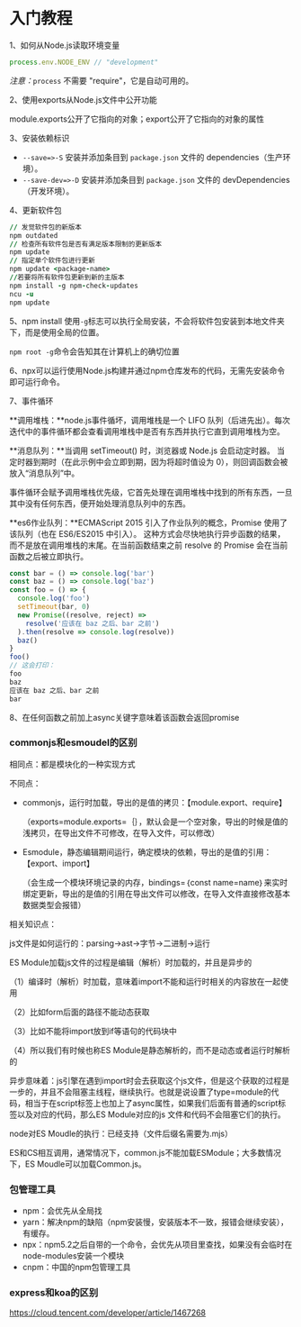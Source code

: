# 入门教程

1、如何从Node.js读取环境变量

~~~javascript
process.env.NODE_ENV // "development"
~~~

*注意：*`process` 不需要 "require"，它是自动可用的。

2、使用exports从Node.js文件中公开功能

module.exports公开了它指向的对象；export公开了它指向的对象的属性

3、安装依赖标识

- `--save=>-S` 安装并添加条目到 `package.json` 文件的 dependencies（生产环境）。
- `--save-dev=>-D` 安装并添加条目到 `package.json` 文件的 devDependencies（开发环境）。

4、更新软件包

~~~j
// 发觉软件包的新版本
npm outdated
// 检查所有软件包是否有满足版本限制的更新版本
npm update
// 指定单个软件包进行更新
npm update <package-name>
//若要将所有软件包更新到新的主版本
npm install -g npm-check-updates
ncu -u
npm update
~~~

5、npm install 使用`-g`标志可以执行全局安装，不会将软件包安装到本地文件夹下，而是使用全局的位置。

`npm root -g`命令会告知其在计算机上的确切位置

6、npx可以运行使用Node.js构建并通过npm仓库发布的代码，无需先安装命令即可运行命令。

7、事件循环

**调用堆栈：**node.js事件循坏，调用堆栈是一个 LIFO 队列（后进先出）。每次迭代中的事件循环都会查看调用堆栈中是否有东西并执行它直到调用堆栈为空。

**消息队列：**当调用 setTimeout() 时，浏览器或 Node.js 会启动定时器。 当定时器到期时（在此示例中会立即到期，因为将超时值设为 0），则回调函数会被放入“消息队列”中。

事件循环会赋予调用堆栈优先级，它首先处理在调用堆栈中找到的所有东西，一旦其中没有任何东西，便开始处理消息队列中的东西。

**es6作业队列：**ECMAScript 2015 引入了作业队列的概念，Promise 使用了该队列（也在 ES6/ES2015 中引入）。 这种方式会尽快地执行异步函数的结果，而不是放在调用堆栈的末尾。在当前函数结束之前 resolve 的 Promise 会在当前函数之后被立即执行。

~~~javascript
const bar = () => console.log('bar')
const baz = () => console.log('baz')
const foo = () => {
  console.log('foo')
  setTimeout(bar, 0)
  new Promise((resolve, reject) =>
    resolve('应该在 baz 之后、bar 之前')
  ).then(resolve => console.log(resolve))
  baz()
}
foo()
// 这会打印：
foo
baz
应该在 baz 之后、bar 之前
bar
~~~

8、在任何函数之前加上async关键字意味着该函数会返回promise



### commonjs和esmoudel的区别

相同点：都是模块化的一种实现方式

不同点：

- commonjs，运行时加载，导出的是值的拷贝：【module.export、require】

  （exports=module.exports=｛｝，默认会是一个空对象，导出的时候是值的浅拷贝，在导出文件不可修改，在导入文件，可以修改）

- Esmodule，静态编辑期间运行，确定模块的依赖，导出的是值的引用：【export、import】

  （会生成一个模块环境记录的内存，bindings=｛const name=name｝来实时绑定更新，导出的是值的引用在导出文件可以修改，在导入文件直接修改基本数据类型会报错）

  

相关知识点：

js文件是如何运行的：parsing->ast->字节->二进制->运行

ES Module加载js文件的过程是编辑（解析）时加载的，并且是异步的

（1）编译时（解析）时加载，意味着import不能和运行时相关的内容放在一起使用

（2）比如form后面的路径不能动态获取

（3）比如不能将import放到if等语句的代码块中

（4）所以我们有时候也称ES Module是静态解析的，而不是动态或者运行时解析的

异步意味着：js引擎在遇到import时会去获取这个js文件，但是这个获取的过程是一步的，并且不会阻塞主线程，继续执行。也就是说设置了type=module的代码，相当于在script标签上也加上了async属性，如果我们后面有普通的script标签以及对应的代码，那么ES Module对应的js 文件和代码不会阻塞它们的执行。

node对ES Moudle的执行：已经支持（文件后缀名需要为.mjs）

ES和CS相互调用，通常情况下，common.js不能加载ESModule；大多数情况下，ES Moudle可以加载Common.js。

### 包管理工具

- npm：会优先从全局找
- yarn：解决npm的缺陷（npm安装慢，安装版本不一致，报错会继续安装），有缓存。
- npx：npm5.2之后自带的一个命令，会优先从项目里查找，如果没有会临时在node-modules安装一个模块
- cnpm：中国的npm包管理工具

### express和koa的区别

https://cloud.tencent.com/developer/article/1467268